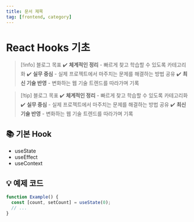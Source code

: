 ```yaml
---
title: 문서 제목              
tag: [frontend, category]    
---
```



# React Hooks 기초

> [!info] 블로그 목표
✔️ **체계적인 정리** - 빠르게 찾고 학습할 수 있도록 카테고리화 
✔️ **실무 중심** - 실제 프로젝트에서 마주치는 문제를 해결하는 방법 공유 
✔️ **최신 기술 반영** - 변화하는 웹 기술 트렌드를 따라가며 기록

> [!tip] 블로그 목표
✔️ **체계적인 정리** - 빠르게 찾고 학습할 수 있도록 카테고리화 
✔️ **실무 중심** - 실제 프로젝트에서 마주치는 문제를 해결하는 방법 공유 
✔️ **최신 기술 반영** - 변화하는 웹 기술 트렌드를 따라가며 기록

## 📚 기본 Hook
- useState
- useEffect
- useContext

## 💡 예제 코드
```javascript
function Example() {
  const [count, setCount] = useState(0);
  // ...
}